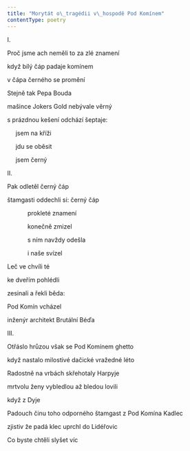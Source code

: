 ```yaml
---
title: "Morytát o\_tragédii v\_hospodě Pod Komínem"
contentType: poetry
---
```


<section>

I.

</section>

<section>

Proč jsme ach neměli to za zlé znamení

když bílý čáp padaje komínem

v čápa černého se promění

</section>

<section>

Stejně tak Pepa Bouda

mašince Jokers Gold nebývale věrný

s prázdnou kešení odchází šeptaje:

     jsem na kříži

     jdu se oběsit

     jsem černý

</section>

<section>

II.

</section>

<section>

Pak odletěl černý čáp

štamgasti oddechli si: černý čáp

            prokleté znamení

            konečně zmizel

            s ním navždy odešla

            i naše svízel

</section>

<section>

Leč ve chvíli té

ke dveřím pohlédli

zesinali a řekli běda:

Pod Komín vcházel

inženýr architekt Brutální Béďa

</section>

<section>

III.

</section>

<section>

Otřáslo hrůzou však se Pod Komínem ghetto

když nastalo milostivé dačické vražedné léto

</section>

<section>

Radostně na vrbách skřehotaly Harpyje

mrtvolu ženy vybledlou až bledou lovili

když z Dyje

</section>

<section>

Padouch činu toho odporného štamgast z Pod Komína Kadlec

zjistiv že padá klec uprchl do Lidéřovic

</section>

<section>

Co byste chtěli slyšet víc

</section>

